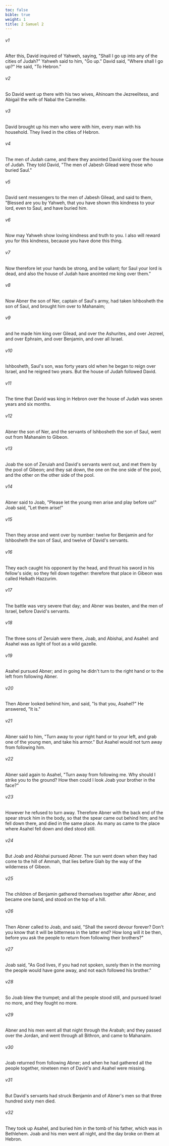 ```yaml
---
toc: false
bible: true
weight: 1
title: 2 Samuel 2
---
```




###### v1 
After this, David inquired of Yahweh, saying, "Shall I go up into any of the cities of Judah?" Yahweh said to him, "Go up." David said, "Where shall I go up?" He said, "To Hebron." 

###### v2 
So David went up there with his two wives, Ahinoam the Jezreelitess, and Abigail the wife of Nabal the Carmelite. 

###### v3 
David brought up his men who were with him, every man with his household. They lived in the cities of Hebron. 

###### v4 
The men of Judah came, and there they anointed David king over the house of Judah. They told David, "The men of Jabesh Gilead were those who buried Saul." 

###### v5 
David sent messengers to the men of Jabesh Gilead, and said to them, "Blessed are you by Yahweh, that you have shown this kindness to your lord, even to Saul, and have buried him. 

###### v6 
Now may Yahweh show loving kindness and truth to you. I also will reward you for this kindness, because you have done this thing. 

###### v7 
Now therefore let your hands be strong, and be valiant; for Saul your lord is dead, and also the house of Judah have anointed me king over them." 

###### v8 
Now Abner the son of Ner, captain of Saul's army, had taken Ishbosheth the son of Saul, and brought him over to Mahanaim; 

###### v9 
and he made him king over Gilead, and over the Ashurites, and over Jezreel, and over Ephraim, and over Benjamin, and over all Israel. 

###### v10 
Ishbosheth, Saul's son, was forty years old when he began to reign over Israel, and he reigned two years. But the house of Judah followed David. 

###### v11 
The time that David was king in Hebron over the house of Judah was seven years and six months. 

###### v12 
Abner the son of Ner, and the servants of Ishbosheth the son of Saul, went out from Mahanaim to Gibeon. 

###### v13 
Joab the son of Zeruiah and David's servants went out, and met them by the pool of Gibeon; and they sat down, the one on the one side of the pool, and the other on the other side of the pool. 

###### v14 
Abner said to Joab, "Please let the young men arise and play before us!" Joab said, "Let them arise!" 

###### v15 
Then they arose and went over by number: twelve for Benjamin and for Ishbosheth the son of Saul, and twelve of David's servants. 

###### v16 
They each caught his opponent by the head, and thrust his sword in his fellow's side; so they fell down together: therefore that place in Gibeon was called Helkath Hazzurim. 

###### v17 
The battle was very severe that day; and Abner was beaten, and the men of Israel, before David's servants. 

###### v18 
The three sons of Zeruiah were there, Joab, and Abishai, and Asahel: and Asahel was as light of foot as a wild gazelle. 

###### v19 
Asahel pursued Abner; and in going he didn't turn to the right hand or to the left from following Abner. 

###### v20 
Then Abner looked behind him, and said, "Is that you, Asahel?" He answered, "It is." 

###### v21 
Abner said to him, "Turn away to your right hand or to your left, and grab one of the young men, and take his armor." But Asahel would not turn away from following him. 

###### v22 
Abner said again to Asahel, "Turn away from following me. Why should I strike you to the ground? How then could I look Joab your brother in the face?" 

###### v23 
However he refused to turn away. Therefore Abner with the back end of the spear struck him in the body, so that the spear came out behind him; and he fell down there, and died in the same place. As many as came to the place where Asahel fell down and died stood still. 

###### v24 
But Joab and Abishai pursued Abner. The sun went down when they had come to the hill of Ammah, that lies before Giah by the way of the wilderness of Gibeon. 

###### v25 
The children of Benjamin gathered themselves together after Abner, and became one band, and stood on the top of a hill. 

###### v26 
Then Abner called to Joab, and said, "Shall the sword devour forever? Don't you know that it will be bitterness in the latter end? How long will it be then, before you ask the people to return from following their brothers?" 

###### v27 
Joab said, "As God lives, if you had not spoken, surely then in the morning the people would have gone away, and not each followed his brother." 

###### v28 
So Joab blew the trumpet; and all the people stood still, and pursued Israel no more, and they fought no more. 

###### v29 
Abner and his men went all that night through the Arabah; and they passed over the Jordan, and went through all Bithron, and came to Mahanaim. 

###### v30 
Joab returned from following Abner; and when he had gathered all the people together, nineteen men of David's and Asahel were missing. 

###### v31 
But David's servants had struck Benjamin and of Abner's men so that three hundred sixty men died. 

###### v32 
They took up Asahel, and buried him in the tomb of his father, which was in Bethlehem. Joab and his men went all night, and the day broke on them at Hebron.
